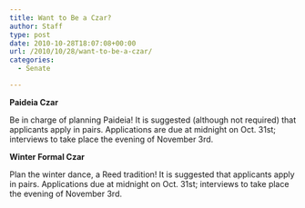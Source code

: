 ```yaml
---
title: Want to Be a Czar?
author: Staff
type: post
date: 2010-10-28T18:07:08+00:00
url: /2010/10/28/want-to-be-a-czar/
categories:
  - Senate

---
```

**Paideia Czar**

Be in charge of planning Paideia! It is suggested (although not required) that applicants apply in pairs. Applications are due at midnight on Oct. 31st; interviews to take place the evening of November 3rd.

**Winter Formal Czar**

Plan the winter dance, a Reed tradition! It is suggested that applicants apply in pairs. Applications due at midnight on Oct. 31st; interviews to take place the evening of November 3rd.